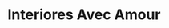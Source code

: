 ---
title: "Interiores Avec Amour"
url: /cipolletti/interiores-avec-amour/
shop: decoración interior
---